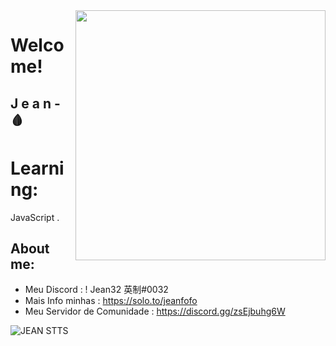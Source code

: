 

<!--
**Jean/Jean** is a :sparkles: _special_ :sparkles: repository because its `README.md` (this file) appears on your GitHub profile.

Here are some ideas to get you started:

- :telescope: I’m currently working on ...
- :seedling: I’m currently learning ...
- :people_with_bunny_ears_partying: I’m looking to collaborate on ...
- :thinking: I’m looking for help with ...
- :speech_balloon: Ask me about ...
- :mailbox: How to reach me: ...
- :smile: Pronouns: ...
- :zap: Fun fact: ...
-->

<img align="right" width="400" height="400" src="https://cdn.discordapp.com/attachments/858823842956836944/867075727840772176/Void_Design.gif">

# Welcome!

## J e a n - :drop_of_blood:

# Learning:
JavaScript . 



## About me:
- Meu Discord : ! Jean32  英制#0032
- Mais Info minhas : https://solo.to/jeanfofo
- Meu Servidor de Comunidade : https://discord.gg/zsEjbuhg6W



![JEAN STTS](https://cdn.discordapp.com/attachments/866714903586406430/866754705102864394/universo-das-egrils.png)

